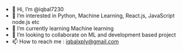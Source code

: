 - 👋 Hi, I’m @iqbal7230
- 👀 I’m interested in Python, Machine Learning, React.js, JavaScript node.js etc
- 🌱 I’m currently learning Machine learning
- 💞️ I’m looking to collaborate on ML and development based project
- 📫 How to reach me : iqbalxply@gmail.com


<!---
iqbal7230/iqbal7230 is a ✨ special ✨ repository because its `README.md` (this file) appears on your GitHub profile.
You can click the Preview link to take a look at your changes.
--->
